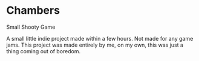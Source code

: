 # Chambers
Small Shooty Game

A small little indie project made within a few hours. Not made for any game jams. This project was made entirely by me, on my own, this was just a thing coming out of boredom.
